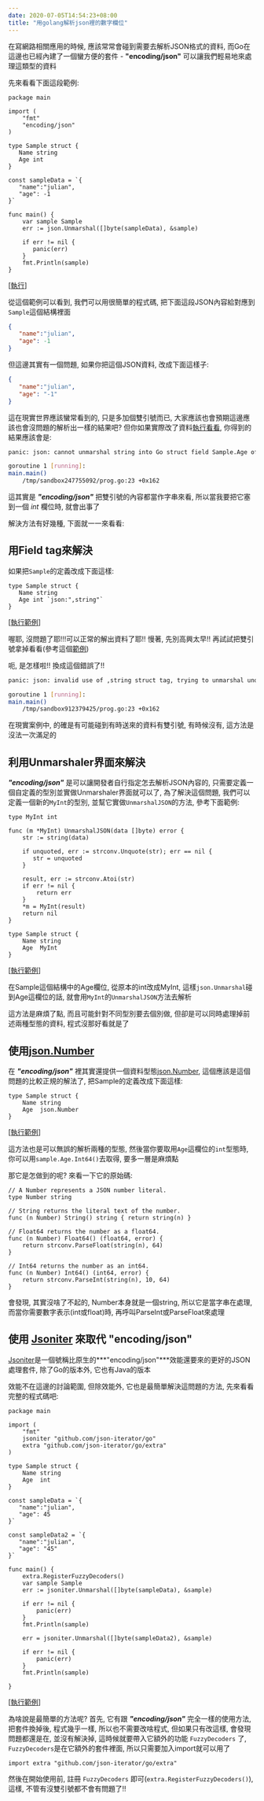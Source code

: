 ```yaml
---
date: 2020-07-05T14:54:23+08:00
title: "用golang解析json裡的數字欄位"
---
```


在寫網路相關應用的時候, 應該常常會碰到需要去解析JSON格式的資料, 而Go在這邊也已經內建了一個蠻方便的套件 - **"encoding/json"** 可以讓我們輕易地來處理這類型的資料

先來看看下面這段範例:

```golang
package main

import (
	"fmt"
	"encoding/json"
)

type Sample struct {
   Name string
   Age int 
}

const sampleData = `{
   "name":"julian",
   "age": -1
}`

func main() {
	var sample Sample
	err := json.Unmarshal([]byte(sampleData), &sample)
	
	if err != nil {
	   panic(err)
	}
	fmt.Println(sample)
}
```
[[執行](https://play.golang.org/p/YfOPBMXGGl5)]

從這個範例可以看到, 我們可以用很簡單的程式碼, 把下面這段JSON內容給對應到```Sample```這個結構裡面

```json
{
   "name":"julian",
   "age": -1
}
```

但這邊其實有一個問題, 如果你把這個JSON資料, 改成下面這樣子:

```json
{
   "name":"julian",
   "age": "-1"
}
```

這在現實世界應該蠻常看到的, 只是多加個雙引號而已, 大家應該也會預期這邊應該也會沒問題的解析出一樣的結果吧? 但你如果實際改了資料[執行看看](https://play.golang.org/p/nxMnQFY3CQ-), 你得到的結果應該會是:

```sh
panic: json: cannot unmarshal string into Go struct field Sample.Age of type int

goroutine 1 [running]:
main.main()
	/tmp/sandbox247755092/prog.go:23 +0x162
```

這其實是 ***"encoding/json"*** 把雙引號的內容都當作字串來看, 所以當我要把它塞到一個 *int* 欄位時, 就會出事了

解決方法有好幾種, 下面就一一來看看:

## 用Field tag來解決

如果把```Sample```的定義改成下面這樣:

```golang
type Sample struct {
   Name string
   Age int `json:",string"`
}
```
[[執行範例](https://play.golang.org/p/qexEcHzamM3)]

喔耶, 沒問題了耶!!!可以正常的解出資料了耶!! 慢著, 先別高興太早!! 再試試把雙引號拿掉看看(參考這個[範例](https://play.golang.org/p/Cz17VTbCBBX))

呃, 是怎樣啦!! 換成這個錯誤了!! 

```sh
panic: json: invalid use of ,string struct tag, trying to unmarshal unquoted value into int

goroutine 1 [running]:
main.main()
	/tmp/sandbox912379425/prog.go:23 +0x162
```

在現實案例中, 的確是有可能碰到有時送來的資料有雙引號, 有時候沒有, 這方法是沒法一次滿足的

## 利用Unmarshaler界面來解決

***"encoding/json"*** 是可以讓開發者自行指定怎去解析JSON內容的, 只需要定義一個自定義的型別並實做Unmarshaler界面就可以了, 為了解決這個問題, 我們可以定義一個新的```MyInt```的型別, 並幫它實做```UnmarshalJSON```的方法, 參考下面範例:

```golang
type MyInt int

func (m *MyInt) UnmarshalJSON(data []byte) error {
	str := string(data)
	
	if unquoted, err := strconv.Unquote(str); err == nil {
	   str = unquoted
	}
	
	result, err := strconv.Atoi(str)
	if err != nil {
		return err
	}
	*m = MyInt(result)
	return nil
}

type Sample struct {
	Name string
	Age  MyInt
}
```
[[執行範例](https://play.golang.org/p/FAqSuBcDXgl)]

在Sample這個結構中的Age欄位, 從原本的int改成MyInt, 這樣```json.Unmarshal```碰到Age這欄位的話, 就會用```MyInt```的```UnmarshalJSON```方法去解析

這方法是麻煩了點, 而且可能針對不同型別要去個別做, 但卻是可以同時處理掉前述兩種型態的資料, 程式沒那好看就是了

## 使用[json.Number](https://golang.org/pkg/encoding/json/#Number)

在 ***"encoding/json"*** 裡其實還提供一個資料型態[json.Number](https://golang.org/pkg/encoding/json/#Number), 這個應該是這個問題的比較正規的解法了, 把Sample的定義改成下面這樣:

```golang
type Sample struct {
	Name string
	Age  json.Number
}
```
[[執行範例](https://play.golang.org/p/sWbmNX1aZwi)]

這方法也是可以無誤的解析兩種的型態, 然後當你要取用```Age```這欄位的```int```型態時, 你可以用```sample.Age.Int64()```去取得, 要多一層是麻煩點

那它是怎做到的呢? 來看一下它的原始碼:

```golang
// A Number represents a JSON number literal.
type Number string

// String returns the literal text of the number.
func (n Number) String() string { return string(n) }

// Float64 returns the number as a float64.
func (n Number) Float64() (float64, error) {
	return strconv.ParseFloat(string(n), 64)
}

// Int64 returns the number as an int64.
func (n Number) Int64() (int64, error) {
	return strconv.ParseInt(string(n), 10, 64)
}
```

會發現, 其實沒啥了不起的, Number本身就是一個string, 所以它是當字串在處理, 而當你需要數字表示(int或float)時, 再呼叫ParseInt或ParseFloat來處理

## 使用 [Jsoniter](https://github.com/json-iterator/go) 來取代 "encoding/json"

[Jsoniter](https://github.com/json-iterator/go)是一個號稱比原生的***"encoding/json"***效能還要來的更好的JSON處理套件, 除了Go的版本外, 它也有Java的版本

效能不在這邊的討論範圍, 但除效能外, 它也是最簡單解決這問題的方法, 先來看看完整的程式碼吧:

```golang
package main

import (
	"fmt"
	jsoniter "github.com/json-iterator/go"
	extra "github.com/json-iterator/go/extra"
)

type Sample struct {
	Name string
	Age  int
}

const sampleData = `{
   "name":"julian",
   "age": 45
}`

const sampleData2 = `{
   "name":"julian",
   "age": "45"
}`

func main() {
	extra.RegisterFuzzyDecoders()
	var sample Sample
	err := jsoniter.Unmarshal([]byte(sampleData), &sample)

	if err != nil {
		panic(err)
	}
	fmt.Println(sample)

	err = jsoniter.Unmarshal([]byte(sampleData2), &sample)

	if err != nil {
		panic(err)
	}
	fmt.Println(sample)

}
```
[[執行範例](https://play.golang.org/p/vKl1YcH6lt8)]

為啥說是最簡單的方法呢? 首先, 它有跟 ***"encoding/json"*** 完全一樣的使用方法, 把套件換掉後, 程式幾乎一樣, 所以也不需要改啥程式, 但如果只有改這樣, 會發現問題都還是在, 並沒有解決掉, 這時候就要帶入它額外的功能 ```FuzzyDecoders``` 了, ```FuzzyDecoders```是在它額外的套件裡面, 所以只需要加入import就可以用了

```golang
import extra "github.com/json-iterator/go/extra"
```

然後在開始使用前, 註冊 ```FuzzyDecoders``` 即可(```extra.RegisterFuzzyDecoders()```), 這樣, 不管有沒雙引號都不會有問題了!!